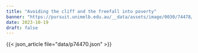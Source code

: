 ```yaml
---
title: "Avoiding the cliff and the freefall into poverty"
banner: "https://pursuit.unimelb.edu.au/__data/assets/image/0030/74478/Avoiding-the-cliff-and-the-freefall-into-poverty_d0c60a83-4b1a-4365-ac1f-9e881c0941ea.jpg"
date: 2023-10-19
draft: false
---
```


{{< json_article file="data/p74470.json" >}}